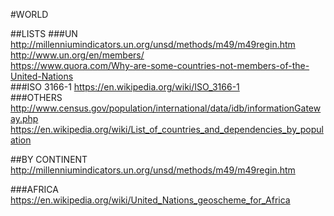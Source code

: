 #WORLD

##LISTS
###UN
http://millenniumindicators.un.org/unsd/methods/m49/m49regin.htm     
http://www.un.org/en/members/    
https://www.quora.com/Why-are-some-countries-not-members-of-the-United-Nations    
###ISO 3166-1 
https://en.wikipedia.org/wiki/ISO_3166-1   
###OTHERS
http://www.census.gov/population/international/data/idb/informationGateway.php       
https://en.wikipedia.org/wiki/List_of_countries_and_dependencies_by_population     


##BY CONTINENT
http://millenniumindicators.un.org/unsd/methods/m49/m49regin.htm

###AFRICA
https://en.wikipedia.org/wiki/United_Nations_geoscheme_for_Africa